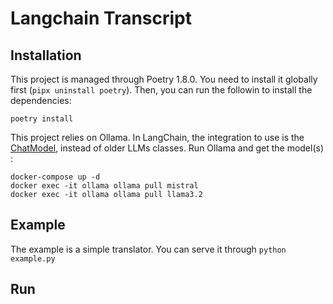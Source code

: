 # Langchain Transcript

## Installation

This project is managed through Poetry 1.8.0.
You need to install it globally first (`pipx uninstall poetry`).
Then, you can run the followin to install the dependencies:

` poetry install `

This project relies on Ollama. In LangChain, the integration to use is the [ChatModel](https://python.langchain.com/docs/integrations/chat/ollama/), instead of older LLMs classes.
Run Ollama and get the model(s) : 

```
docker-compose up -d
docker exec -it ollama ollama pull mistral
docker exec -it ollama ollama pull llama3.2
```

## Example

The example is a simple translator. You can serve it through `python example.py` 

## Run